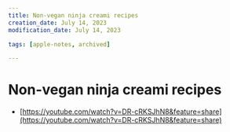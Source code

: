 ```yaml
---
title: Non-vegan ninja creami recipes
creation_date: July 14, 2023
modification_date: July 14, 2023

tags: [apple-notes, archived]

---
```


# Non-vegan ninja creami recipes

- [https://youtube.com/watch?v=DR-cRKSJhN8&feature=share](https://youtube.com/watch?v=DR-cRKSJhN8&feature=share)
